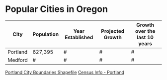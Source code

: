 # Popular Cities in Oregon

City | Population | Year Established | Projected Growth | Growth over the last 10 years |  
-----|------------|----------------|-----|-----
Portland | 627,395 |# |# |# |
Medford | # | # | # | #|




[Portland City Boundaries Shapefile](http://gis-pdx.opendata.arcgis.com/datasets/city-boundaries)
[Census Info - Portland](https://www.census.gov/quickfacts/fact/table/portlandcityoregon/PST045216)